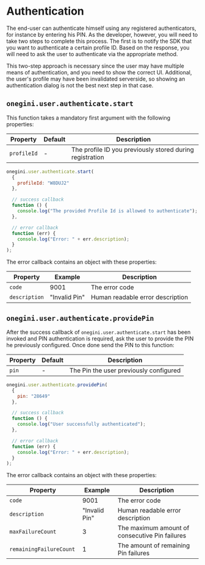 # Authentication

The end-user can authenticate himself using any registered authenticators, for instance by entering his PIN. As the developer, however, you will need to take two steps to complete this process. The first is to notify the SDK that you want to authenticate a certain profile ID. Based on the response, you will need to ask the user to authenticate via the appropriate method.

<!-- TODO verify correctness, also: in case nr of remaining attempts is available in the successCb we could document that in the example and an additional reason for this two-step approach -->

This two-step approach is necessary since the user may have multiple means of authentication, and you need to show the correct UI. Additional, the user's profile may have been invalidated serverside, so showing an authentication dialog is not the best next step in that case.

## `onegini.user.authenticate.start`

This function takes a mandatory first argument with the following properties:

| Property | Default | Description |
| --- | --- | --- |
| `profileId` | - | The profile ID you previously stored during registration

```js
onegini.user.authenticate.start(
  {
    profileId: "W8DUJ2"
  },

  // success callback
  function () {
    console.log("The provided Profile Id is allowed to authenticate");
  },

  // error callback
  function (err) {
    console.log("Error: " + err.description);
  }
);
```

The error callback contains an object with these properties:

| Property | Example | Description |
| --- | --- | --- |
| `code` | 9001 | The error code
| `description` | "Invalid Pin" | Human readable error description

## `onegini.user.authenticate.providePin`

After the success callback of `onegini.user.authenticate.start` has been invoked and PIN authentication is required, ask the user to provide the PIN he previously configured. Once done send the PIN to this function: 

| Property | Default | Description |
| --- | --- | --- |
| `pin` | - | The Pin the user previously configured

```js
onegini.user.authenticate.providePin(
  {
    pin: "28649"
  },

  // success callback
  function () {
    console.log("User successfully authenticated");
  },

  // error callback
  function (err) {
    console.log("Error: " + err.description);
  }
);
```

The error callback contains an object with these properties:

| Property | Example | Description |
| --- | --- | --- |
| `code` | 9001 | The error code
| `description` | "Invalid Pin" | Human readable error description
| `maxFailureCount ` | 3 | The maximum amount of consecutive Pin failures
| `remainingFailureCount ` | 1 | The amount of remaining Pin failures
